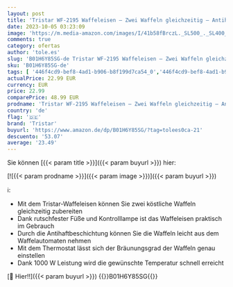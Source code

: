 ```yaml
---
layout: post
title: 'Tristar WF-2195 Waffeleisen – Zwei Waffeln gleichzeitig – Antihaftbeschichtung'
date: 2023-10-05 03:23:09
image: 'https://m.media-amazon.com/images/I/41b58fBrczL._SL500_._SL400_.jpg'
comments: true
category: ofertas
author: 'tole.es'
slug: 'B01H6Y85SG-de Tristar WF-2195 Waffeleisen – Zwei Waffeln gleichzeitig –...'
sku: 'B01H6Y85SG-de'
tags: [ '446f4cd9-bef8-4ad1-b906-b8f199d7ca54_0','446f4cd9-bef8-4ad1-b906-b8f199d7ca54_1901','446f4cd9-bef8-4ad1-b906-b8f199d7ca54_4101','446f4cd9-bef8-4ad1-b906-b8f199d7ca54_8301','446f4cd9-bef8-4ad1-b906-b8f199d7ca54_8601','446f4cd9-bef8-4ad1-b906-b8f199d7ca54_8801','Arborist Merchandising Root','Elektrische Küchengeräte','Karneval: Waffeleisen','Kleine & große Küchenhelfer','Kunden-Favoriten Social: Küche, Haushalt und Wohnen','Kunden-Favoriten: Küche, Haushalt und Wohnen','Kunden-Favoriten: Möbel','Küche, Haushalt & Wohnen','Self Service','Special Features Stores','Waffeleisen','tristar','🇩🇪', ]
actualPrice: 22.99 EUR
currency: EUR
price: 22.99
comparePrice: 48.99 EUR
prodname: 'Tristar WF-2195 Waffeleisen – Zwei Waffeln gleichzeitig – Antihaftbeschichtung'
country: 'de'
flag: '🇩🇪'
brand: 'Tristar'
buyurl: 'https://www.amazon.de/dp/B01H6Y85SG/?tag=tolees0ca-21'
descuento: '53.07'
average: '23.49'
---
```


Sie können [{{< param title >}}]({{< param buyurl >}}) hier:

[![{{< param prodname >}}]({{< param image >}})]({{< param buyurl >}})

ℹ️:

- Mit dem Tristar-Waffeleisen können Sie zwei köstliche Waffeln gleichzeitig zubereiten
- Dank rutschfester Füße und Kontrolllampe ist das Waffeleisen praktisch im Gebrauch
- Durch die Antihaftbeschichtung können Sie die Waffeln leicht aus dem Waffelautomaten nehmen
- Mit dem Thermostat lässt sich der Bräunungsgrad der Waffeln genau einstellen
- Dank 1000 W Leistung wird die gewünschte Temperatur schnell erreicht

[🛒 Hier!!]({{< param buyurl >}})
{{<world>}}B01H6Y85SG{{</world>}}

